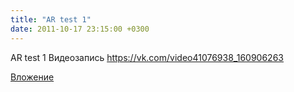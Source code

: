 ```yaml
---
title: "AR test 1"
date: 2011-10-17 23:15:00 +0300
---
```


AR test 1
Видеозапись
https://vk.com/video41076938_160906263

[Вложение](https://vk.com/video41076938_160906263)
